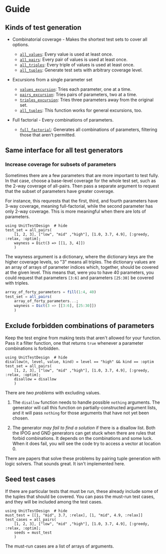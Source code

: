 
# Guide

## Kinds of test generation

* Combinatorial coverage - Makes the shortest test sets to cover all options.

    - [`all_values`](@ref): Every value is used at least once.
    - [`all_pairs`](@ref): Every pair of values is used at least once.
    - [`all_triples`](@ref): Every triple of values is used at least once.
    - [`all_tuples`](@ref): Generate test sets with arbitrary coverage level.

* Excursions from a single parameter set

    - [`values_excursion`](@ref): Tries each parameter, one at a time.
    - [`pairs_excursion`](@ref): Tries pairs of parameters, two at a time.
    - [`triples_excursion`](@ref): Tries three parameters away from the original set.
    - [`all_tuples`](@ref): This function works for general excursions, too.

* Full factorial - Every combinations of parameters.

    - [`full_factorial`](@ref): Generates all combinations of parameters, filtering
      those that aren't permitted.

## Same interface for all test generators

### Increase coverage for subsets of parameters

Sometimes there are a few parameters that are more important to test
fully. In that case, choose a base-level coverage for the whole test set,
such as the 2-way coverage of all-pairs. Then pass a separate argument
to request that the subset of parameters have greater coverage.

For instance, this requrests that the first, third, and fourth parameters
have 3-way coverage, meaning full-factorial, while the second parameter has
only 2-way coverage. This is more meaningful when there are lots of parameters.
```@example
using UnitTestDesign  # hide
test_set = all_pairs(
    [1, 2, 3], ["low", "mid" ,"high"], [1.0, 3.7, 4.9], [:greedy, :relax, :optim];
    wayness = Dict(3 => [[1, 3, 4]])
    )
```

The wayness argument is a dictionary, where the dictionary keys are
the higher coverage levels, so "3" means
all triples. The dictionary values are an array of arrays of parameter indices which,
together, should be covered at the given level. This means that, were you to have 40
parameters, you could request that parameters `[3:6]` and parameters `[25:30]` be
covered with triples.
```julia
array_of_forty_parameters = fill(1:4, 40)
test_set = all_pairs(
    array_of_forty_parameters...;
    wayness = Dict(3 => [[3:6], [25:30]])
    )
```


## Exclude forbidden combinations of parameters

Keep the test engine from making tests that aren't allowed for
your function. Pass it a filter function, one that returns `true`
whenever a parameter combinations is forbidden.

```@example
using UnitTestDesign  # hide
disallow(n, level, value, kind) = level == "high" && kind == :optim
test_set = all_pairs(
    [1, 2, 3], ["low", "mid" ,"high"], [1.0, 3.7, 4.9], [:greedy, :relax, :optim];
    disallow = disallow
    )
```

There are *two problems* with excluding values.

1. The `disallow` function needs to handle possible `nothing` arguments.
   The generator will call this function on partially-constructed argument lists,
   and it will pass `nothing` for those arguments that have not yet been chosen.

2. The generator *may fail to find a solution* if there is a disallow list.
   Both the IPOG and GND generators can get stuck when there are rules that
   forbid combinations. It depends on the combinations and some luck. When it
   does fail, you will see the code try to access a vector at location 0.

There are papers that solve these problems by pairing tuple generation with
logic solvers. That sounds great. It isn't implemented here.


## Seed test cases

If there are particular tests that must be run, these already include
some of the tuples that should be covered. You can pass the must-run
test cases, and they will be included among the test cases.

```@example
using UnitTestDesign  # hide
must_test = [[1, "mid", 3.7, :relax], [1, "mid", 4.9, :relax]]
test_cases = all_pairs(
    [1, 2, 3], ["low", "mid" ,"high"], [1.0, 3.7, 4.9], [:greedy, :relax, :optim];
    seeds = must_test
    )
```

The must-run cases are a list of arrays of arguments.

